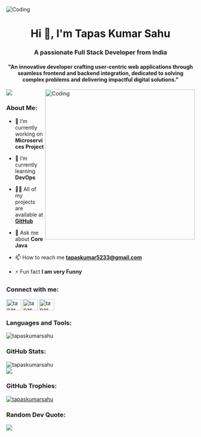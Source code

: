 <img align="center" alt="Coding" width="" src="https://mir-s3-cdn-cf.behance.net/project_modules/fs/54b6c068097599.5b50bca476b9b.gif">
<h1 align="center">Hi 👋, I'm Tapas Kumar Sahu</h1>
<h3 align="center">A passionate Full Stack Developer from India</h3>
<h4 align="center">"An innovative developer crafting user-centric web applications through seamless frontend and backend integration, dedicated to solving complex problems and delivering impactful digital solutions."</h4>
<img align="right" alt="Coding" width="400" src="https://cdn.dribbble.com/users/2131993/screenshots/4948736/media/421d4ed2f3d23c73d64d20963f61f422.gif">

![](https://komarev.com/ghpvc/?username=tapas&abbreviated=true)
<h3 align="left">About Me:</h3>

- 🔭 I’m currently working on **Microservices Project**

- 🌱 I’m currently learning **DevOps**

- 👨‍💻 All of my projects are available at **[GitHub](GitHub)**

- 💬 Ask me about **Core Java**

- 📫 How to reach me **tapaskumar5233@gmail.com**

- ⚡ Fun fact **I am very Funny**


<h3 align="left">Connect with me:</h3>
<p align="left">
<a href="https://linkedin.com/in/tapas-kumar08" target="blank"><img align="center" src="https://raw.githubusercontent.com/rahuldkjain/github-profile-readme-generator/master/src/images/icons/Social/linked-in-alt.svg" alt="tapas kumar sahu" height="30" width="40" /></a>
<a href="https://www.instagram.com/tapas.sahu_09/" target="blank"><img align="center" src="https://raw.githubusercontent.com/rahuldkjain/github-profile-readme-generator/master/src/images/icons/Social/instagram.svg" alt="tapas" height="30" width="40" /></a>
  <a href="https://x.com/Tapas_5233" target="blank"><img align="center" src="https://raw.githubusercontent.com/rahuldkjain/github-profile-readme-generator/master/src/images/icons/Social/twitter.svg" alt="tapas" height="30" width="40" /></a>
</p>

<h3 align="left">Languages and Tools:</h3>
<p><img align="center" src="https://skillicons.dev/icons?i=html,css,js,mongodb,express,angular,react,nodejs,bootstrap,tailwind,vscode,java,spring,mysql,postgres,maven,gradle,kafka,rabbitmq,postman,eclipse,intelijIDEA,git,github,gitlab,ubuntu,kali,redhat,azure,gcp,aws,docker,kubernetes,jenkins,ansible,terraform,bitbucket,prometheus,grafana,redis,nginx,python,pycharm,graphql" alt="tapaskumarsahu" /></p>

<h3 align="left">GitHub Stats:</h3>
<div align="left"><img src="https://github-readme-stats.vercel.app/api/top-langs?username=tapaskumarsahu&show_icons=true&locale=en&layout=compact&theme=radical" alt="tapaskumarsahu" /><br>
<div align="left"><img src="https://github-readme-stats.vercel.app/api?username=tapaskumarsahu&show_icons=true&count_private=true&hide_border=false&theme=radical&layout=compact" align="center" /><br>


  <h3 align="left">GitHub Trophies:</h3>
  <p align="left"> <a href="https://github.com/ryo-ma/github-profile-trophy"><img src="https://github-profile-trophy.vercel.app/?username=tapaskumarsahu&theme=radical" alt="tapaskumarsahu" /></a> </p>

### Random Dev Quote:
![](https://quotes-github-readme.vercel.app/api?type=horizontal&theme=radical)
